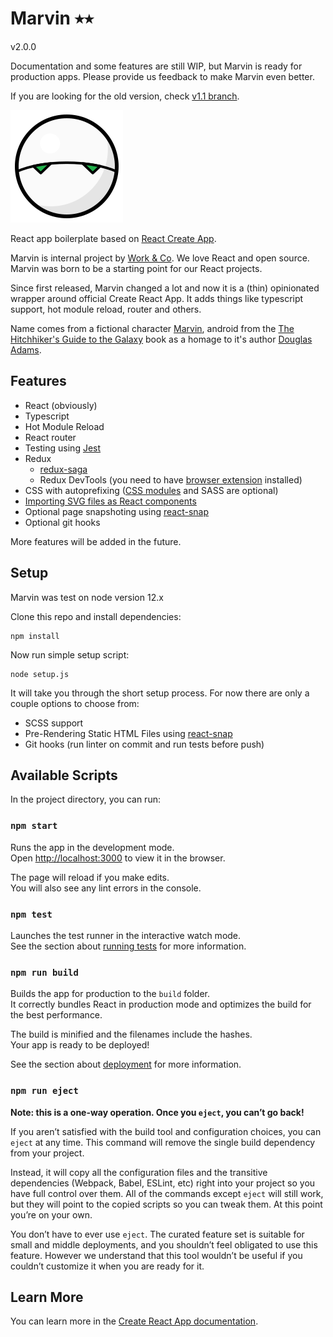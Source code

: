 # Marvin ⭑⭑

v2.0.0

Documentation and some features are still WIP, but Marvin is ready for production apps. Please provide us feedback to make Marvin even better.

If you are looking for the old version, check [v1.1 branch](https://github.com/workco/marvin/tree/v1.1).

![Marvin](/public/marvin-small.svg)

React app boilerplate based on [React Create App](https://facebook.github.io/create-react-app/).

Marvin is internal project by [Work & Co](https://work.co).
We love React and open source. Marvin was born to be a starting point for our React projects.

Since first released, Marvin changed a lot and now it is a (thin) opinionated wrapper around official Create React App. It adds things like typescript support, hot module reload, router and others.

Name comes from a fictional character [Marvin](https://en.wikipedia.org/wiki/Marvin_(character)), android from the [The Hitchhiker's Guide to the Galaxy](https://en.wikipedia.org/wiki/The_Hitchhiker%27s_Guide_to_the_Galaxy) book as a homage to it's author [Douglas Adams](https://en.wikipedia.org/wiki/Douglas_Adams).


## Features

* React (obviously)
* Typescript
* Hot Module Reload
* React router
* Testing using [Jest](https://jestjs.io/)
* Redux
  * [redux-saga](https://github.com/redux-saga/redux-saga)
  * Redux DevTools (you need to have [browser extension](https://github.com/zalmoxisus/redux-devtools-extension) installed)
* CSS with autoprefixing ([CSS modules](https://facebook.github.io/create-react-app/docs/adding-a-css-modules-stylesheet) and SASS are optional)
* [Importing SVG files as React components](https://facebook.github.io/create-react-app/docs/adding-images-fonts-and-files#adding-svgs)
* Optional page snapshoting using [react-snap](https://github.com/stereobooster/react-snap)
* Optional git hooks

More features will be added in the future.

## Setup

Marvin was test on node version 12.x

Clone this repo and install dependencies:

```
npm install
```

Now run simple setup script:

```
node setup.js
```

It will take you through the short setup process. For now there are only a couple options to choose from:

* SCSS support
* Pre-Rendering Static HTML Files using [react-snap](https://github.com/stereobooster/react-snap)
* Git hooks (run linter on commit and run tests before push)


## Available Scripts

In the project directory, you can run:

### `npm start`

Runs the app in the development mode.<br>
Open [http://localhost:3000](http://localhost:3000) to view it in the browser.

The page will reload if you make edits.<br>
You will also see any lint errors in the console.

### `npm test`

Launches the test runner in the interactive watch mode.<br>
See the section about [running tests](https://facebook.github.io/create-react-app/docs/running-tests) for more information.

### `npm run build`

Builds the app for production to the `build` folder.<br>
It correctly bundles React in production mode and optimizes the build for the best performance.

The build is minified and the filenames include the hashes.<br>
Your app is ready to be deployed!

See the section about [deployment](https://facebook.github.io/create-react-app/docs/deployment) for more information.

### `npm run eject`

**Note: this is a one-way operation. Once you `eject`, you can’t go back!**

If you aren’t satisfied with the build tool and configuration choices, you can `eject` at any time. This command will remove the single build dependency from your project.

Instead, it will copy all the configuration files and the transitive dependencies (Webpack, Babel, ESLint, etc) right into your project so you have full control over them. All of the commands except `eject` will still work, but they will point to the copied scripts so you can tweak them. At this point you’re on your own.

You don’t have to ever use `eject`. The curated feature set is suitable for small and middle deployments, and you shouldn’t feel obligated to use this feature. However we understand that this tool wouldn’t be useful if you couldn’t customize it when you are ready for it.

## Learn More

You can learn more in the [Create React App documentation](https://facebook.github.io/create-react-app/docs/getting-started).
